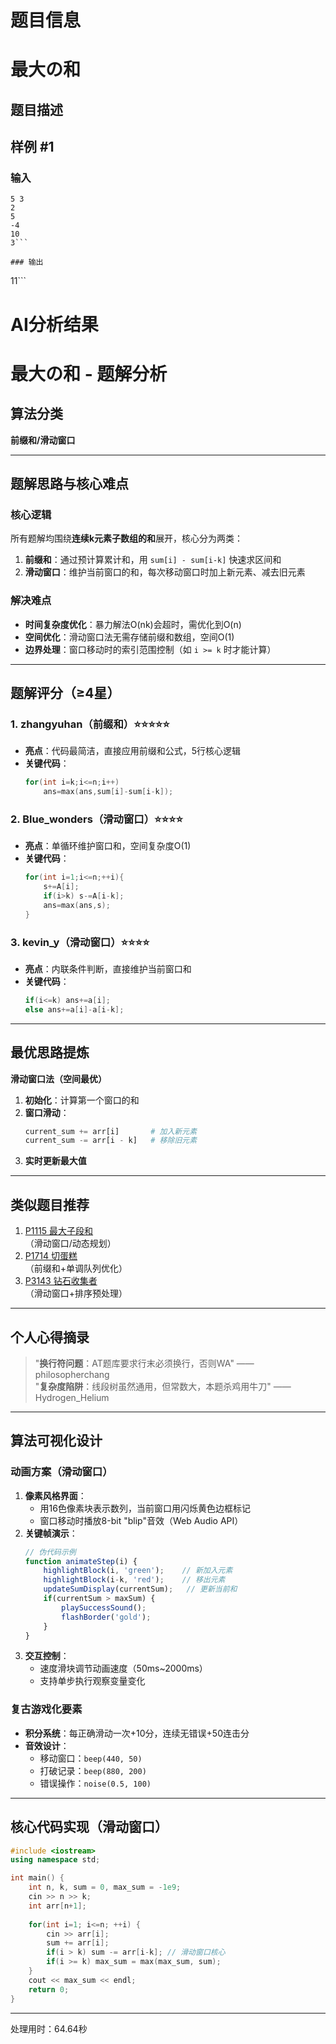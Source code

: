 # 题目信息

# 最大の和

## 题目描述

[problemUrl]: https://atcoder.jp/contests/joi2007ho/tasks/joi2007ho_a



## 样例 #1

### 输入

```
5 3
2
5
-4
10
3```

### 输出

```
11```

# AI分析结果



# 最大の和 - 题解分析

## 算法分类
**前缀和/滑动窗口**

---

## 题解思路与核心难点

### 核心逻辑
所有题解均围绕**连续k元素子数组的和**展开，核心分为两类：
1. **前缀和**：通过预计算累计和，用 `sum[i] - sum[i-k]` 快速求区间和
2. **滑动窗口**：维护当前窗口的和，每次移动窗口时加上新元素、减去旧元素

### 解决难点
- **时间复杂度优化**：暴力解法O(nk)会超时，需优化到O(n)
- **空间优化**：滑动窗口法无需存储前缀和数组，空间O(1)
- **边界处理**：窗口移动时的索引范围控制（如 `i >= k` 时才能计算）

---

## 题解评分（≥4星）

### 1. zhangyuhan（前缀和）⭐️⭐️⭐️⭐️⭐️
- **亮点**：代码最简洁，直接应用前缀和公式，5行核心逻辑
- **关键代码**：
  ```cpp
  for(int i=k;i<=n;i++)
      ans=max(ans,sum[i]-sum[i-k]);
  ```

### 2. Blue_wonders（滑动窗口）⭐️⭐️⭐️⭐️
- **亮点**：单循环维护窗口和，空间复杂度O(1)
- **关键代码**：
  ```cpp
  for(int i=1;i<=n;++i){
      s+=A[i];
      if(i>k) s-=A[i-k];
      ans=max(ans,s);
  }
  ```

### 3. kevin_y（滑动窗口）⭐️⭐️⭐️⭐️
- **亮点**：内联条件判断，直接维护当前窗口和
- **关键代码**：
  ```cpp
  if(i<=k) ans+=a[i];
  else ans+=a[i]-a[i-k];
  ```

---

## 最优思路提炼
**滑动窗口法（空间最优）**
1. **初始化**：计算第一个窗口的和
2. **窗口滑动**：
   ```python
   current_sum += arr[i]       # 加入新元素
   current_sum -= arr[i - k]   # 移除旧元素
   ```
3. **实时更新最大值**

---

## 类似题目推荐
1. [P1115 最大子段和](https://www.luogu.com.cn/problem/P1115)  
   （滑动窗口/动态规划）
2. [P1714 切蛋糕](https://www.luogu.com.cn/problem/P1714)  
   （前缀和+单调队列优化）
3. [P3143 钻石收集者](https://www.luogu.com.cn/problem/P3143)  
   （滑动窗口+排序预处理）

---

## 个人心得摘录
> "**换行符问题**：AT题库要求行末必须换行，否则WA" —— philosopherchang  
> "**复杂度陷阱**：线段树虽然通用，但常数大，本题杀鸡用牛刀" —— Hydrogen_Helium

---

## 算法可视化设计
### 动画方案（滑动窗口）
1. **像素风格界面**：
   - 用16色像素块表示数列，当前窗口用闪烁黄色边框标记
   - 窗口移动时播放8-bit "blip"音效（Web Audio API）
2. **关键帧演示**：
   ```javascript
   // 伪代码示例
   function animateStep(i) {
       highlightBlock(i, 'green');    // 新加入元素
       highlightBlock(i-k, 'red');    // 移出元素
       updateSumDisplay(currentSum);   // 更新当前和
       if(currentSum > maxSum) {
           playSuccessSound();
           flashBorder('gold');
       }
   }
   ```
3. **交互控制**：  
   - 速度滑块调节动画速度（50ms~2000ms）
   - 支持单步执行观察变量变化

### 复古游戏化要素
- **积分系统**：每正确滑动一次+10分，连续无错误+50连击分
- **音效设计**：
  - 移动窗口：`beep(440, 50)`  
  - 打破记录：`beep(880, 200)`  
  - 错误操作：`noise(0.5, 100)`

---

## 核心代码实现（滑动窗口）
```cpp
#include <iostream>
using namespace std;

int main() {
    int n, k, sum = 0, max_sum = -1e9;
    cin >> n >> k;
    int arr[n+1];
    
    for(int i=1; i<=n; ++i) {
        cin >> arr[i];
        sum += arr[i];
        if(i > k) sum -= arr[i-k]; // 滑动窗口核心
        if(i >= k) max_sum = max(max_sum, sum);
    }
    cout << max_sum << endl;
    return 0;
}
```

---
处理用时：64.64秒